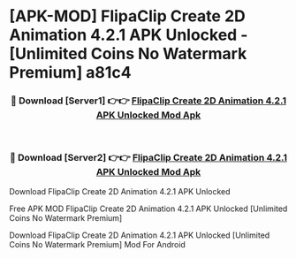 # [APK-MOD] FlipaClip  Create 2D Animation 4.2.1 APK Unlocked - [Unlimited Coins No Watermark Premium] a81c4



<div align="center">
<h3>🔴 Download [Server1] 👉👉 <a href="https://momento.my/?title=FlipaClip__Create_2D_Animation_4.2.1_APK_Unlocked">FlipaClip  Create 2D Animation 4.2.1 APK Unlocked Mod Apk</a></h3><br>

<h3>🔴 Download [Server2] 👉👉 <a href="https://momento.my/?title=FlipaClip__Create_2D_Animation_4.2.1_APK_Unlocked">FlipaClip  Create 2D Animation 4.2.1 APK Unlocked Mod Apk</a></h3>
</div>



Download FlipaClip  Create 2D Animation 4.2.1 APK Unlocked 

Free APK MOD FlipaClip  Create 2D Animation 4.2.1 APK Unlocked [Unlimited Coins No Watermark Premium]

Download FlipaClip  Create 2D Animation 4.2.1 APK Unlocked [Unlimited Coins No Watermark Premium] Mod For Android
